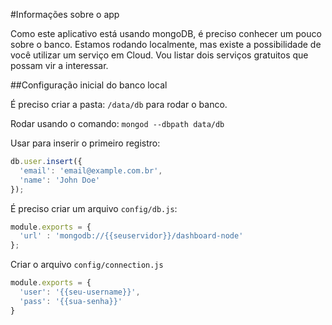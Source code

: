 #Informações sobre o app

Como este aplicativo está usando mongoDB, é preciso conhecer um pouco sobre o banco. Estamos rodando localmente, mas existe a possibilidade de você utilizar um serviço em Cloud. Vou listar dois serviços gratuitos que possam vir a interessar.

##Configuração inicial do banco local

É preciso criar a pasta: ``/data/db`` para rodar o banco.

Rodar usando o comando: ``mongod --dbpath data/db``

Usar para inserir o primeiro registro:

```javascript
db.user.insert({
  'email': 'email@example.com.br',
  'name': 'John Doe'
});
```
É preciso criar um arquivo ``config/db.js``:

```javascript
module.exports = {
  'url' : 'mongodb://{{seuservidor}}/dashboard-node'
};
```

Criar o arquivo ``config/connection.js``
```javascript
module.exports = {
  'user': '{{seu-username}}',
  'pass': '{{sua-senha}}'
}
```
